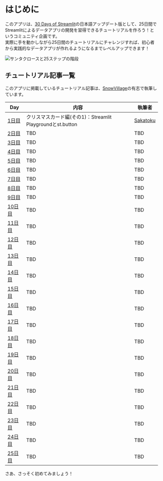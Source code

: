# はじめに

このアプリは、[30 Days of Streamlit](https://30days.streamlit.app/)の日本語アップデート版として、25日間でStreamlitによるデータアプリの開発を習得できるチュートリアルを作ろう！というコミュニティ企画です。  
実際に手を動かしながら25日間のチュートリアルにチャレンジすれば、初心者から実践的なデータアプリが作れるようになるまでレベルアップできます！  

![サンタクロースと25ステップの階段](app/static/introduction.jpg "最初のステップを踏み出そう！")

## チュートリアル記事一覧

このアプリに掲載しているチュートリアル記事は、[SnowVillage](https://usergroups.snowflake.com/snowvillage/)の有志で執筆しています。  

| Day | 内容 | 執筆者 |
| --- | ---- | ----- |
| [1日目](?day=1) | クリスマスカード編(その1)：Streamlit Playgroundとst.button | [Sakatoku](https://x.com/AkSakatoku) |
| [2日目](?day=2) | TBD | TBD |
| [3日目](?day=3) | TBD | TBD |
| [4日目](?day=4) | TBD | TBD |
| [5日目](?day=5) | TBD | TBD |
| [6日目](?day=6) | TBD | TBD |
| [7日目](?day=7) | TBD | TBD |
| [8日目](?day=8) | TBD | TBD |
| [9日目](?day=9) | TBD | TBD |
| [10日目](?day=10) | TBD | TBD |
| [11日目](?day=11) | TBD | TBD |
| [12日目](?day=12) | TBD | TBD |
| [13日目](?day=13) | TBD | TBD |
| [14日目](?day=14) | TBD | TBD |
| [15日目](?day=15) | TBD | TBD |
| [16日目](?day=16) | TBD | TBD |
| [17日目](?day=17) | TBD | TBD |
| [18日目](?day=18) | TBD | TBD |
| [19日目](?day=19) | TBD | TBD |
| [20日目](?day=20) | TBD | TBD |
| [21日目](?day=21) | TBD | TBD |
| [22日目](?day=22) | TBD | TBD |
| [23日目](?day=23) | TBD | TBD |
| [24日目](?day=24) | TBD | TBD |
| [25日目](?day=25) | TBD | TBD |

さあ、さっそく初めてみましょう！
